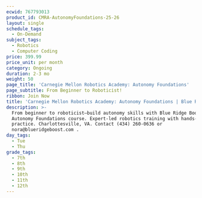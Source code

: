 ```yaml
---
ecwid: 767793013
product_id: CMRA-AutonomyFoundations-25-26
layout: single
schedule_tags:
  - On-Demand
subject_tags:
  - Robotics
  - Computer Coding
price: 399.99
price_unit: per month
category: Ongoing
duration: 2-3 mo
weight: 50
page_title: 'Carnegie Mellon Robotics Academy: Autonomy Foundations'
page_subtitle: From Beginner to Roboticist!
ribbon: Join Now
title: 'Carnegie Mellon Robotics Academy: Autonomy Foundations | Blue Ridge Boost'
description: >-
  From beginner to roboticist—build autonomy skills with Blue Ridge Boost’s CMRA
  Autonomy Foundations course. Expert-led robotics training with hands-on
  practice. Charlottesville, VA. Contact (434) 260-0636 or
  nora@blueridgeboost.com .
day_tags:
  - Tue
  - Thu
grade_tags:
  - 7th
  - 8th
  - 9th
  - 10th
  - 11th
  - 12th
---
```


